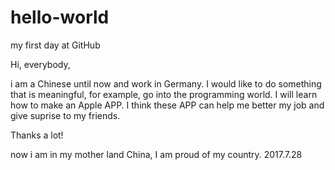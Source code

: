 # hello-world
my first day at GitHub

Hi, everybody,

i am a Chinese until now and work in Germany. I would like to do something that is meaningful, for example, go into the programming world. I will learn how to make an Apple APP. I think these APP can help me better my job and give suprise to my friends.

Thanks a lot!

now i am in my mother land China, I am proud of my country. 2017.7.28
